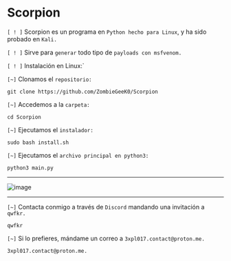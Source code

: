 # Scorpion

`[ ! ]` Scorpion es un programa en `Python hecho para Linux`, y ha sido probado en `Kali.`

`[ ! ]` Sirve para `generar` todo tipo de `payloads con msfvenom.`

`[ ! ]` Instalación en Linux:`

`[~]` Clonamos el `repositorio:`

    git clone https://github.com/ZombieGeeK0/Scorpion
`[~]` Accedemos a la `carpeta:`

    cd Scorpion
`[~]` Ejecutamos el `instalador:`

    sudo bash install.sh
`[~]` Ejecutamos el `archivo principal en python3:`

    python3 main.py

<hr>

![image](https://github.com/ZombieGeeK0/Scorpion/assets/158185295/108c88e5-cd9c-47f7-8e39-eb152d565ba6)

<hr>

`[~]` Contacta conmigo a través de `Discord` mandando una invitación a `qwfkr.`

    qwfkr
`[~]` Si lo prefieres, mándame un correo a `3xpl017.contact@proton.me.`

    3xpl017.contact@proton.me.
